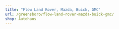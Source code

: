 ```yaml
---
title: "Flow Land Rover, Mazda, Buick, GMC"
url: /greensboro/flow-land-rover-mazda-buick-gmc/
shop: Autohaus
---
```


